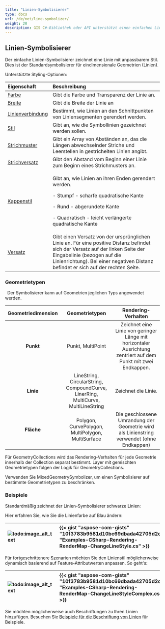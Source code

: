 ```yaml
---
title: "Linien-Symbolisierer"
type: docs
url: /de/net/line-symbolizer/
weight: 20
description: GIS C#-Bibliothek oder API unterstützt einen einfachen Linien-Symbolisierer für eindimensionale Geometrien, Linien und kann auf Geometrien jeglichen Typs wie Punkt, Linie, Fläche angewendet werden.
---
```


## **Linien-Symbolisierer**
Der einfache Linien-Symbolisierer zeichnet eine Linie mit anpassbarem Stil. Dies ist der Standardsymbolisierer für eindimensionale Geometrien (Linien). 

Unterstützte Styling-Optionen:

|**Eigenschaft**|**Beschreibung**|
| :- | :- |
|[Farbe](https://reference.aspose.com/gis/net/aspose.gis.rendering.symbolizers/simpleline/properties/color)|Gibt die Farbe und Transparenz der Linie an.|
|[Breite](https://reference.aspose.com/gis/net/aspose.gis.rendering.symbolizers/simpleline/properties/width)|Gibt die Breite der Linie an|
|[Linienverbindung](https://reference.aspose.com/gis/net/aspose.gis.rendering.symbolizers/simpleline/properties/linejoin)|Bestimmt, wie Linien an den Schnittpunkten von Liniensegmenten gerendert werden.|
|[Stil](https://reference.aspose.com/gis/net/aspose.gis.rendering.symbolizers/simpleline/properties/style)|Gibt an, wie die Symbollinien gezeichnet werden sollen.|
|[Strichmuster](https://reference.aspose.com/gis/net/aspose.gis.rendering.symbolizers/simpleline/properties/dashpattern)|Gibt ein Array von Abständen an, das die Längen abwechselnder Striche und Leerstellen in gestrichelten Linien angibt.|
|[Strichversatz](https://reference.aspose.com/gis/net/aspose.gis.rendering.symbolizers/simpleline/properties/dashoffset)|Gibt den Abstand vom Beginn einer Linie zum Beginn eines Strichmusters an.|
|[Kappenstil](https://reference.aspose.com/gis/net/aspose.gis.rendering.symbolizers/simpleline/properties/capstyle)|<p>Gibt an, wie Linien an ihren Enden gerendert werden.</p><p>- Stumpf - scharfe quadratische Kante</p><p>- Rund - abgerundete Kante</p><p>- Quadratisch - leicht verlängerte quadratische Kante</p>|
|[Versatz](https://reference.aspose.com/gis/net/aspose.gis.rendering.symbolizers/simpleline/properties/offset)|Gibt einen Versatz von der ursprünglichen Linie an. Für eine positive Distanz befindet sich der Versatz auf der linken Seite der Eingabelinie (bezogen auf die Linienrichtung). Bei einer negativen Distanz befindet er sich auf der rechten Seite.|

### **Geometrietypen**
` `Der Symbolisierer kann auf Geometrien jeglichen Typs angewendet werden.

|**Geometriedimension**|**Geometrietypen**|**Rendering-Verhalten**|
| :-: | :-: | :-: |
|**Punkt**|Punkt, MultiPoint|Zeichnet eine Linie von geringer Länge mit horizontaler Ausrichtung zentriert auf dem Punkt mit zwei Endkappen.|
|**Linie**|LineString, CircularString, CompoundCurve, LinerRing, MultiCurve, MultiLineString|Zeichnet die Linie.|
|**Fläche**|Polygon, CurvePolygon, MultiPolygon, MultiSurface|Die geschlossene Umrandung der Geometrie wird als Linienstring verwendet (ohne Endkappen)|

Für GeometryCollections wird das Rendering-Verhalten für jede Geometrie innerhalb der Collection separat bestimmt. Layer mit gemischten Geometrietypen folgen der Logik für GeometryCollections.

Verwenden Sie MixedGeometrySymbolizer, um einen Symbolisierer auf bestimmte Geometrietypen zu beschränken.

### **Beispiele**
Standardmäßig zeichnet der Linien-Symbolisierer schwarze Linien:



Hier erfahren Sie, wie Sie die Linienfarbe auf Blau ändern:




|![todo:image_alt_text](line-symbolizer_1.png)|{{< gist "aspose-com-gists" "10f3783b9581d10bc69dbada42705d2c" "Examples-CSharp-Rendering-RenderMap-ChangeLineStyle.cs" >}}|
| :- | :- |

Für fortgeschrittenere Szenarien möchten Sie den Linienstil möglicherweise dynamisch basierend auf Feature-Attributwerten anpassen. So geht's:




|![todo:image_alt_text](line-symbolizer_2.png)|{{< gist "aspose-com-gists" "10f3783b9581d10bc69dbada42705d2c" "Examples-CSharp-Rendering-RenderMap-ChangeLineStyleComplex.cs" >}}|
| :- | :- |




Sie möchten möglicherweise auch Beschriftungen zu Ihren Linien hinzufügen. Besuchen Sie [Beispiele für die Beschriftung von Linien](/gis/net/simple-labeling/#simplelabeling-lineslabelingexamples) für Beispiele.
